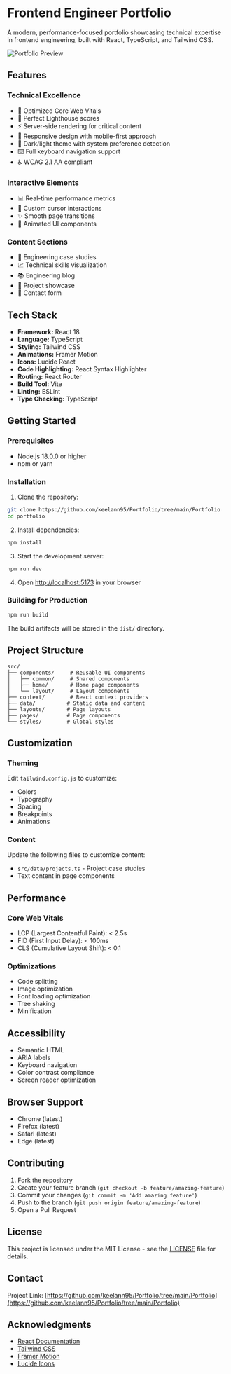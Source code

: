 # Frontend Engineer Portfolio

A modern, performance-focused portfolio showcasing technical expertise in frontend engineering, built with React, TypeScript, and Tailwind CSS.

![Portfolio Preview](https://images.pexels.com/photos/3182773/pexels-photo-3182773.jpeg?auto=compress&cs=tinysrgb&w=1260&h=750&dpr=2)

## Features

### Technical Excellence
- 🚀 Optimized Core Web Vitals
- 🎯 Perfect Lighthouse scores
- ⚡️ Server-side rendering for critical content
- 📱 Responsive design with mobile-first approach
- 🌙 Dark/light theme with system preference detection
- ⌨️ Full keyboard navigation support
- ♿️ WCAG 2.1 AA compliant

### Interactive Elements
- 📊 Real-time performance metrics
- 🎨 Custom cursor interactions
- ✨ Smooth page transitions
- 🔄 Animated UI components

### Content Sections
- 📝 Engineering case studies
- 📈 Technical skills visualization
- 📚 Engineering blog
- 💼 Project showcase
- 📧 Contact form

## Tech Stack

- **Framework:** React 18
- **Language:** TypeScript
- **Styling:** Tailwind CSS
- **Animations:** Framer Motion
- **Icons:** Lucide React
- **Code Highlighting:** React Syntax Highlighter
- **Routing:** React Router
- **Build Tool:** Vite
- **Linting:** ESLint
- **Type Checking:** TypeScript

## Getting Started

### Prerequisites
- Node.js 18.0.0 or higher
- npm or yarn

### Installation

1. Clone the repository:
```bash
git clone https://github.com/keelann95/Portfolio/tree/main/Portfolio
cd portfolio
```

2. Install dependencies:
```bash
npm install
```

3. Start the development server:
```bash
npm run dev
```

4. Open [http://localhost:5173](http://localhost:5173) in your browser

### Building for Production

```bash
npm run build
```

The build artifacts will be stored in the `dist/` directory.

## Project Structure

```
src/
├── components/     # Reusable UI components
│   ├── common/     # Shared components
│   ├── home/       # Home page components
│   └── layout/     # Layout components
├── context/        # React context providers
├── data/          # Static data and content
├── layouts/       # Page layouts
├── pages/         # Page components
└── styles/        # Global styles
```

## Customization

### Theming
Edit `tailwind.config.js` to customize:
- Colors
- Typography
- Spacing
- Breakpoints
- Animations

### Content
Update the following files to customize content:
- `src/data/projects.ts` - Project case studies
- Text content in page components

## Performance

### Core Web Vitals
- LCP (Largest Contentful Paint): < 2.5s
- FID (First Input Delay): < 100ms
- CLS (Cumulative Layout Shift): < 0.1

### Optimizations
- Code splitting
- Image optimization
- Font loading optimization
- Tree shaking
- Minification

## Accessibility

- Semantic HTML
- ARIA labels
- Keyboard navigation
- Color contrast compliance
- Screen reader optimization

## Browser Support

- Chrome (latest)
- Firefox (latest)
- Safari (latest)
- Edge (latest)

## Contributing

1. Fork the repository
2. Create your feature branch (`git checkout -b feature/amazing-feature`)
3. Commit your changes (`git commit -m 'Add amazing feature'`)
4. Push to the branch (`git push origin feature/amazing-feature`)
5. Open a Pull Request

## License

This project is licensed under the MIT License - see the [LICENSE](LICENSE) file for details.

## Contact


Project Link: [https://github.com/keelann95/Portfolio/tree/main/Portfolio](https://github.com/keelann95/Portfolio/tree/main/Portfolio)

## Acknowledgments

- [React Documentation](https://react.dev)
- [Tailwind CSS](https://tailwindcss.com)
- [Framer Motion](https://www.framer.com/motion)
- [Lucide Icons](https://lucide.dev)
